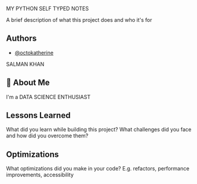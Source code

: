 MY PYTHON SELF TYPED NOTES


A brief description of what this project does and who it's for


## Authors

- [@octokatherine](https://www.github.com/octokatherine)

SALMAN KHAN
## 🚀 About Me
I'm a DATA SCIENCE ENTHUSIAST



## Lessons Learned

What did you learn while building this project? What challenges did you face and how did you overcome them?


## Optimizations

What optimizations did you make in your code? E.g. refactors, performance improvements, accessibility


